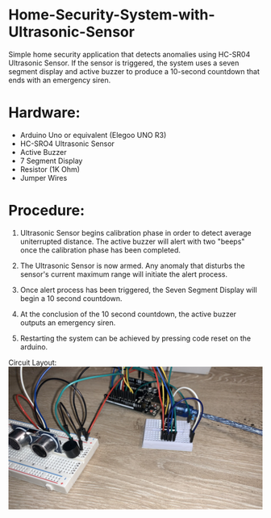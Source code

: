 # Home-Security-System-with-Ultrasonic-Sensor
Simple home security application that detects anomalies using HC-SR04 Ultrasonic Sensor. If the sensor is triggered, the system uses a seven segment display and active buzzer to produce a 10-second countdown that ends with an emergency siren.

# Hardware:
* Arduino Uno or equivalent (Elegoo UNO R3)
* HC-SRO4 Ultrasonic Sensor
* Active Buzzer
* 7 Segment Display
* Resistor (1K Ohm)
* Jumper Wires

# Procedure:
1. Ultrasonic Sensor begins calibration phase in order to detect average uniterrupted distance. The active buzzer will alert with two "beeps" once the calibration phase has been completed. 

2. The Ultrasonic Sensor is now armed. Any anomaly that disturbs the sensor's current maximum range will initiate the alert process.
3. Once alert process has been triggered, the Seven Segment Display will begin a 10 second countdown.
4. At the conclusion of the 10 second countdown, the active buzzer outputs an emergency siren.
5. Restarting the system can be achieved by pressing code reset on the arduino. 

Circuit Layout: ![layout](https://github.com/burnettcj1966/Home-Security-System-with-Ultrasonic-Sensor/blob/main/sensorCircuit.jpg)



